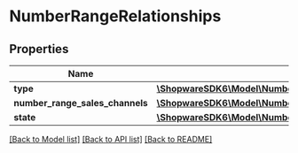 # NumberRangeRelationships

## Properties
Name | Type | Description | Notes
------------ | ------------- | ------------- | -------------
**type** | [**\ShopwareSDK6\Model\NumberRangeRelationshipsType**](NumberRangeRelationshipsType.md) |  | [optional] 
**number_range_sales_channels** | [**\ShopwareSDK6\Model\NumberRangeRelationshipsNumberRangeSalesChannels**](NumberRangeRelationshipsNumberRangeSalesChannels.md) |  | [optional] 
**state** | [**\ShopwareSDK6\Model\NumberRangeRelationshipsState**](NumberRangeRelationshipsState.md) |  | [optional] 

[[Back to Model list]](../../README.md#documentation-for-models) [[Back to API list]](../../README.md#documentation-for-api-endpoints) [[Back to README]](../../README.md)


